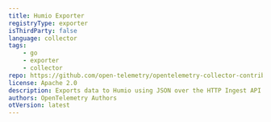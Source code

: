 ```yaml
---
title: Humio Exporter
registryType: exporter
isThirdParty: false
language: collector
tags:
    - go
    - exporter
    - collector
repo: https://github.com/open-telemetry/opentelemetry-collector-contrib/tree/main/exporter/humioexporter
license: Apache 2.0
description: Exports data to Humio using JSON over the HTTP Ingest API
authors: OpenTelemetry Authors
otVersion: latest
---
```


